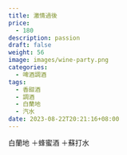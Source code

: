 ```yaml
---
title: 激情過後
price:
  - 180
description: passion
draft: false
weight: 56
image: images/wine-party.png
categories:
  - 啤酒調酒
tags:
  - 香甜酒
  - 調酒
  - 白蘭地
  - 汽水
date: 2023-08-22T20:21:16+08:00
---
```

 白蘭地 ＋蜂蜜酒 ＋蘇打水